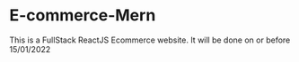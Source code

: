 # E-commerce-Mern
This is a FullStack ReactJS Ecommerce website. It will be done on or before 15/01/2022 
